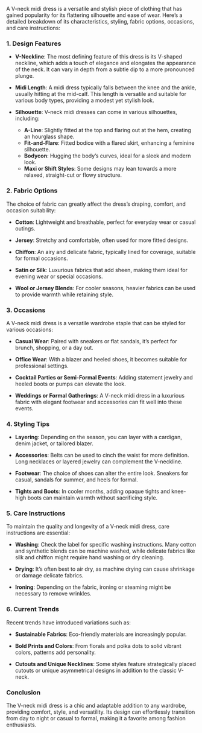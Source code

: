 A V-neck midi dress is a versatile and stylish piece of clothing that has gained popularity for its flattering silhouette and ease of wear. Here’s a detailed breakdown of its characteristics, styling, fabric options, occasions, and care instructions:

### 1. **Design Features**

- **V-Neckline**: The most defining feature of this dress is its V-shaped neckline, which adds a touch of elegance and elongates the appearance of the neck. It can vary in depth from a subtle dip to a more pronounced plunge.
  
- **Midi Length**: A midi dress typically falls between the knee and the ankle, usually hitting at the mid-calf. This length is versatile and suitable for various body types, providing a modest yet stylish look.

- **Silhouette**: V-neck midi dresses can come in various silhouettes, including:
  - **A-Line**: Slightly fitted at the top and flaring out at the hem, creating an hourglass shape.
  - **Fit-and-Flare**: Fitted bodice with a flared skirt, enhancing a feminine silhouette.
  - **Bodycon**: Hugging the body’s curves, ideal for a sleek and modern look.
  - **Maxi or Shift Styles**: Some designs may lean towards a more relaxed, straight-cut or flowy structure.

### 2. **Fabric Options**

The choice of fabric can greatly affect the dress’s draping, comfort, and occasion suitability:
  
- **Cotton**: Lightweight and breathable, perfect for everyday wear or casual outings.
  
- **Jersey**: Stretchy and comfortable, often used for more fitted designs.
  
- **Chiffon**: An airy and delicate fabric, typically lined for coverage, suitable for formal occasions.
  
- **Satin or Silk**: Luxurious fabrics that add sheen, making them ideal for evening wear or special occasions.
  
- **Wool or Jersey Blends**: For cooler seasons, heavier fabrics can be used to provide warmth while retaining style.

### 3. **Occasions**

A V-neck midi dress is a versatile wardrobe staple that can be styled for various occasions:
  
- **Casual Wear**: Paired with sneakers or flat sandals, it’s perfect for brunch, shopping, or a day out.
  
- **Office Wear**: With a blazer and heeled shoes, it becomes suitable for professional settings.
  
- **Cocktail Parties or Semi-Formal Events**: Adding statement jewelry and heeled boots or pumps can elevate the look.
  
- **Weddings or Formal Gatherings**: A V-neck midi dress in a luxurious fabric with elegant footwear and accessories can fit well into these events.

### 4. **Styling Tips**

- **Layering**: Depending on the season, you can layer with a cardigan, denim jacket, or tailored blazer.
  
- **Accessories**: Belts can be used to cinch the waist for more definition. Long necklaces or layered jewelry can complement the V-neckline.
  
- **Footwear**: The choice of shoes can alter the entire look. Sneakers for casual, sandals for summer, and heels for formal.
  
- **Tights and Boots**: In cooler months, adding opaque tights and knee-high boots can maintain warmth without sacrificing style.

### 5. **Care Instructions**

To maintain the quality and longevity of a V-neck midi dress, care instructions are essential:
  
- **Washing**: Check the label for specific washing instructions. Many cotton and synthetic blends can be machine washed, while delicate fabrics like silk and chiffon might require hand washing or dry cleaning.
  
- **Drying**: It’s often best to air dry, as machine drying can cause shrinkage or damage delicate fabrics.
  
- **Ironing**: Depending on the fabric, ironing or steaming might be necessary to remove wrinkles.

### 6. **Current Trends**

Recent trends have introduced variations such as:
  
- **Sustainable Fabrics**: Eco-friendly materials are increasingly popular.
  
- **Bold Prints and Colors**: From florals and polka dots to solid vibrant colors, patterns add personality.
  
- **Cutouts and Unique Necklines**: Some styles feature strategically placed cutouts or unique asymmetrical designs in addition to the classic V-neck.

### Conclusion

The V-neck midi dress is a chic and adaptable addition to any wardrobe, providing comfort, style, and versatility. Its design can effortlessly transition from day to night or casual to formal, making it a favorite among fashion enthusiasts.